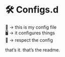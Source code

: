 # 🛠️ Configs.d

📂 → this is my config file  
🖥️ → it configures things  
🤖 → respect the config

that’s it. that’s the readme.
